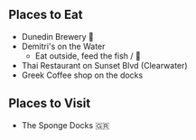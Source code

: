 ## Places to Eat
 - Dunedin Brewery :beer:
 - Demitri's on the Water
   - Eat outside, feed the fish / :duck:
 - Thai Restaurant on Sunset Blvd (Clearwater)
 - Greek Coffee shop on the docks

## Places to Visit
 - The Sponge Docks :greece:
